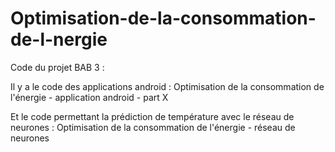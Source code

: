 # Optimisation-de-la-consommation-de-l-nergie
Code du projet BAB 3 :

Il y a le code des applications android : Optimisation de la consommation de l'énergie - application android - part X

Et le code permettant la prédiction de température avec le réseau de neurones : Optimisation de la consommation de l'énergie - réseau de neurones

